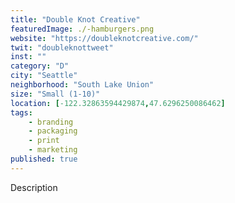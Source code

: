```yaml
---
title: "Double Knot Creative"
featuredImage: ./-hamburgers.png
website: "https://doubleknotcreative.com/"
twit: "doubleknottweet"
inst: ""
category: "D"
city: "Seattle"
neighborhood: "South Lake Union"
size: "Small (1-10)"
location: [-122.32863594429874,47.6296250086462]
tags:
    - branding
    - packaging
    - print
    - marketing
published: true
---
```


Description
